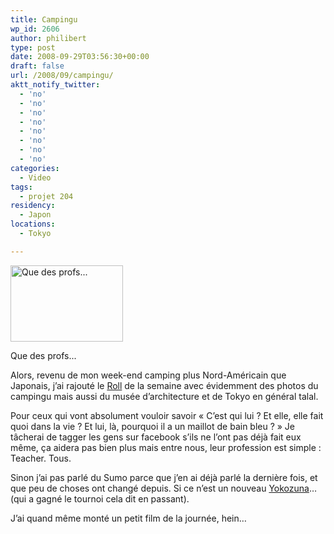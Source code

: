 ```yaml
---
title: Campingu
wp_id: 2606
author: philibert
type: post
date: 2008-09-29T03:56:30+00:00
draft: false
url: /2008/09/campingu/
aktt_notify_twitter:
  - 'no'
  - 'no'
  - 'no'
  - 'no'
  - 'no'
  - 'no'
  - 'no'
  - 'no'
categories:
  - Video
tags:
  - projet 204
residency:
  - Japon
locations:
  - Tokyo

---
```

<div id="attachment_242" class="wp-caption alignleft" style="max-width: 180px">
  <a href="http://benmerde.com/wp-content/uploads/img_2529.jpg"><img class="size-medium wp-image-242 " title="img_2529" src="http://benmerde.com/wp-content/uploads/img_2529-300x203.jpg" alt="Que des profs..." width="180" height="122" /></a>
  
  <p class="wp-caption-text">
    Que des profs...
  </p>
</div>

Alors, revenu de mon week-end camping plus Nord-Américain que Japonais, j&rsquo;ai rajouté le <a title="Roll 2" href="http://gallery.me.com/cheribibi/100084" target="_blank">Roll</a> de la semaine avec évidemment des photos du campingu mais aussi du musée d&rsquo;architecture et de Tokyo en général talal.

Pour ceux qui vont absolument vouloir savoir « C&rsquo;est qui lui ? Et elle, elle fait quoi dans la vie ? Et lui, là, pourquoi il a un maillot de bain bleu ? » Je tâcherai de tagger les gens sur facebook s&rsquo;ils ne l&rsquo;ont pas déjà fait eux même, ça aidera pas bien plus mais entre nous, leur profession est simple : Teacher. Tous.

Sinon j&rsquo;ai pas parlé du Sumo parce que j&rsquo;en ai déjà parlé la dernière fois, et que peu de choses ont changé depuis. Si ce n&rsquo;est un nouveau <a title="Yokozuna" href="http://fr.wikipedia.org/wiki/Yokozuna" target="_blank">Yokozuna</a>&#8230; (qui a gagné le tournoi cela dit en passant).

J&rsquo;ai quand même monté un petit film de la journée, hein&#8230;